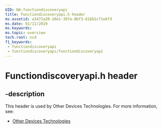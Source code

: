 ```yaml
---
UID: NA:functiondiscoveryapi
title: Functiondiscoveryapi.h header
ms.assetid: a3472a20-20e1-397a-8bf3-816b1cf1e6fd
ms.date: 01/11/2019
ms.keywords: 
ms.topic: overview
tech.root: ncd
f1_keywords:
 - functiondiscoveryapi
 - functiondiscoveryapi/functiondiscoveryapi
---
```


# Functiondiscoveryapi.h header


## -description

This header is used by Other Devices Technologies. For more information, see:

- [Other Devices Technologies](../_ncd/index.md)


